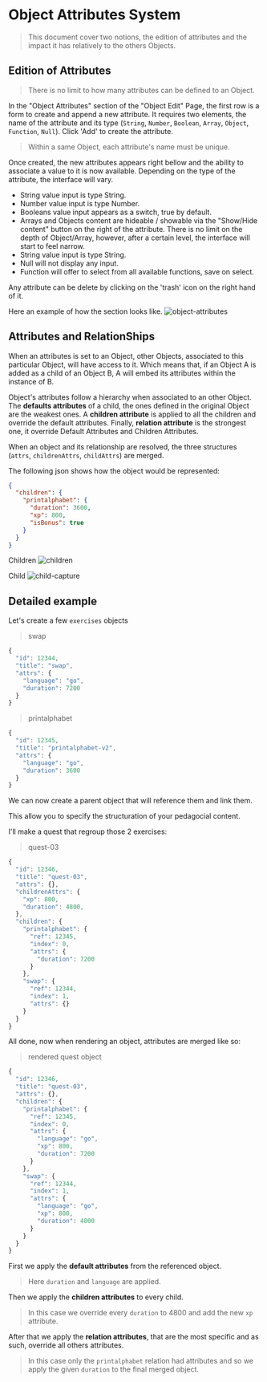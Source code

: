 # Object Attributes System

> This document cover two notions, the edition of attributes and the impact it has relatively to the others Objects.

## Edition of Attributes

> There is no limit to how many attributes can be defined to an Object.

In the "Object Attributes" section of the "Object Edit" Page, the first row is a form to create and append a new attribute. It requires two elements, the name of the attribute and its type (`String`, `Number`, `Boolean`, `Array`, `Object`, `Function`, `Null`). Click 'Add' to create the attribute.

> Within a same Object, each attribute's name must be unique.

Once created, the new attributes appears right bellow and the ability to associate a value to it is now available. Depending on the type of the attribute, the interface will vary.

- String value input is type String.
- Number value input is type Number.
- Booleans value input appears as a switch, true by default.
- Arrays and Objects content are hideable / showable via the "Show/Hide content" button on the right of the attribute. There is no limit on the depth of Object/Array, however, after a certain level, the interface will start to feel narrow.
- String value input is type String.
- Null will not display any input.
- Function will offer to select from all available functions, save on select.

Any attribute can be delete by clicking on the 'trash' icon on the right hand of it.

Here an example of how the section looks like.
![object-attributes](img/object-attributes.png)

## Attributes and RelationShips

When an attributes is set to an Object, other Objects, associated to this particular Object, will have access to it. Which means that, if an Object A is added as a child of an Object B, A will embed its attributes within the instance of B.

Object's attributes follow a hierarchy when associated to an other Object.
The **defaults attributes** of a child, the ones defined in the original Object are the weakest ones. A **children attribute** is applied to all the children and override the default attributes. Finally, **relation attribute** is the strongest one, it override Default Attributes and Children Attributes.

When an object and its relationship are resolved, the three structures (`attrs`, `childrenAttrs`, `childAttrs`) are merged.

The following json shows how the object would be represented:

```json
{
  "children": {
    "printalphabet": {
      "duration": 3600,
      "xp": 800,
      "isBonus": true
    }
  }
}
```

Children
![children](img/children.png)

Child
![child-capture](img/child-capture.png)

## Detailed example

Let's create a few `exercises` objects

> swap

```js
{
  "id": 12344,
  "title": "swap",
  "attrs": {
    "language": "go",
    "duration": 7200
  }
}
```

> printalphabet

```js
{
  "id": 12345,
  "title": "printalphabet-v2",
  "attrs": {
    "language": "go",
    "duration": 3600
  }
}
```

We can now create a parent object that will reference them and link them.

This allow you to specify the structuration of your pedagocial content.

I'll make a quest that regroup those 2 exercises:

> quest-03

```js
{
  "id": 12346,
  "title": "quest-03",
  "attrs": {},
  "childrenAttrs": {
    "xp": 800,
    "duration": 4800,
  },
  "children": {
    "printalphabet": {
      "ref": 12345,
      "index": 0,
      "attrs": {
        "duration": 7200
      }
    },
    "swap": {
      "ref": 12344,
      "index": 1,
      "attrs": {}
    }
  }
}
```

All done, now when rendering an object, attributes are merged like so:

> rendered quest object

```js
{
  "id": 12346,
  "title": "quest-03",
  "attrs": {},
  "children": {
    "printalphabet": {
      "ref": 12345,
      "index": 0,
      "attrs": {
        "language": "go",
        "xp": 800,
        "duration": 7200
      }
    },
    "swap": {
      "ref": 12344,
      "index": 1,
      "attrs": {
        "language": "go",
        "xp": 800,
        "duration": 4800
      }
    }
  }
}
```

First we apply the **default attributes** from the referenced object.
> Here `duration` and `language` are applied.

Then we apply the **children attributes** to every child.
> In this case we override every `duration` to 4800 and add the new `xp` attribute.

After that we apply the **relation attributes**, that are the most specific and as such,
override all others attributes.
> In this case only the `printalphabet` relation had attributes and so we apply
the given `duration` to the final merged object.
